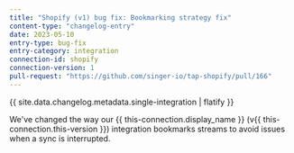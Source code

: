 ```yaml
---
title: "Shopify (v1) bug fix: Bookmarking strategy fix"
content-type: "changelog-entry"
date: 2023-05-10
entry-type: bug-fix
entry-category: integration
connection-id: shopify
connection-version: 1
pull-request: "https://github.com/singer-io/tap-shopify/pull/166"
---
```

{{ site.data.changelog.metadata.single-integration | flatify }}

We've changed the way our {{ this-connection.display_name }} (v{{ this-connection.this-version }}) integration bookmarks streams to avoid issues when a sync is interrupted.
